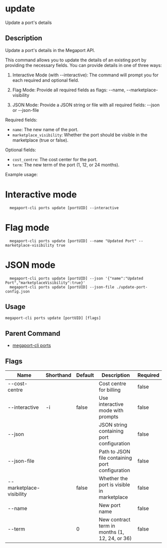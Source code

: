 # update

Update a port's details

## Description

Update a port's details in the Megaport API.

This command allows you to update the details of an existing port by providing the necessary fields.
You can provide details in one of three ways:

1. Interactive Mode (with --interactive):
   The command will prompt you for each required and optional field.

2. Flag Mode:
   Provide all required fields as flags:
   --name, --marketplace-visibility

3. JSON Mode:
   Provide a JSON string or file with all required fields:
   --json <json-string> or --json-file <path>

Required fields:
- `name`: The new name of the port.
- `marketplace_visibility`: Whether the port should be visible in the marketplace (true or false).

Optional fields:
- `cost_centre`: The cost center for the port.
- `term`: The new term of the port (1, 12, or 24 months).

Example usage:

  # Interactive mode
```
  megaport-cli ports update [portUID] --interactive
```

  # Flag mode
```
  megaport-cli ports update [portUID] --name "Updated Port" --marketplace-visibility true
```

  # JSON mode
```
  megaport-cli ports update [portUID] --json '{"name":"Updated Port","marketplaceVisibility":true}'
  megaport-cli ports update [portUID] --json-file ./update-port-config.json
```



## Usage

```
megaport-cli ports update [portUID] [flags]
```



## Parent Command

* [megaport-cli ports](megaport-cli_ports.md)




## Flags

| Name | Shorthand | Default | Description | Required |
|------|-----------|---------|-------------|----------|
| --cost-centre |  |  | Cost centre for billing | false |
| --interactive | -i | false | Use interactive mode with prompts | false |
| --json |  |  | JSON string containing port configuration | false |
| --json-file |  |  | Path to JSON file containing port configuration | false |
| --marketplace-visibility |  | false | Whether the port is visible in marketplace | false |
| --name |  |  | New port name | false |
| --term |  | 0 | New contract term in months (1, 12, 24, or 36) | false |



